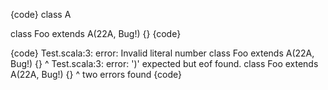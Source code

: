 {code}
class A

class Foo extends A(22A, Bug!) {}
{code}

{code}
Test.scala:3: error: Invalid literal number
class Foo extends A(22A, Bug!) {}
                    ^
Test.scala:3: error: ')' expected but eof found.
class Foo extends A(22A, Bug!) {}
                                 ^
two errors found
{code}
